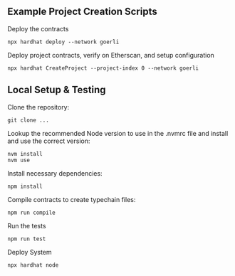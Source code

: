 
## Example Project Creation Scripts
Deploy the contracts
```shell
npx hardhat deploy --network goerli
```
Deploy project contracts, verify on Etherscan, and setup configuration
```shell
npx hardhat CreateProject --project-index 0 --network goerli
```



## Local Setup & Testing

Clone the repository:
```shell
git clone ...
```

Lookup the recommended Node version to use in the .nvmrc file and install and use the correct version:
```shell
nvm install 
nvm use
```

Install necessary dependencies:
```shell
npm install
```

Compile contracts to create typechain files:
```shell
npm run compile
```

Run the tests
```shell
npm run test
```

Deploy System 
```shell
npx hardhat node
```

